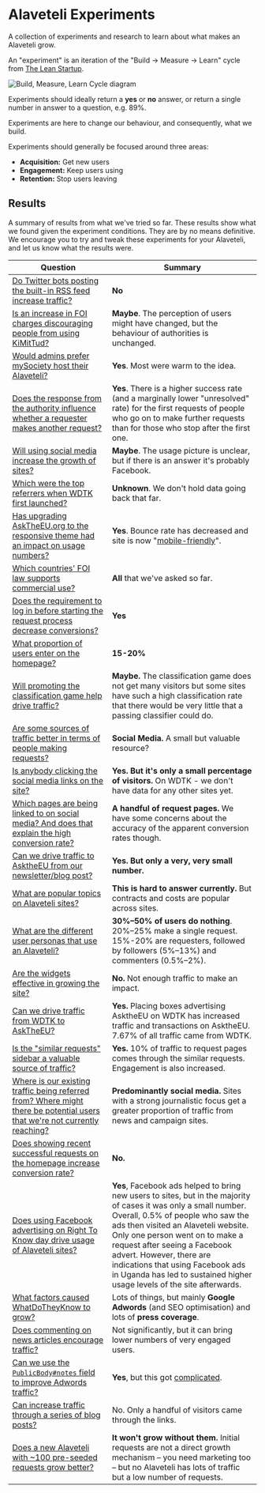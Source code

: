 # Alaveteli Experiments

A collection of experiments and research to learn about what makes an Alaveteli
grow.

An "experiment" is an iteration of the "Build → Measure → Learn" cycle from
[The Lean Startup](http://theleanstartup.com/).

![Build, Measure, Learn Cycle diagram](http://i.imgur.com/F95UZdm.png)

Experiments should ideally return a **yes** or **no** answer, or return a single
number in answer to a question, e.g. 89%.

Experiments are here to change our behaviour, and consequently, what we build.

Experiments should generally be focused around three areas:

- **Acquisition:** Get new users
- **Engagement:** Keep users using
- **Retention:** Stop users leaving

## Results

A summary of results from what we've tried so far. These results show what we
found given the experiment conditions. They are by no means definitive. We
encourage you to try and tweak these experiments for your Alaveteli, and let us
know what the results were.

<table>
  <thead>
    <tr>
      <th>Question</th>
      <th>Summary</th>
    </tr>
  </thead>
  <tbody>
    <tr>
      <td>
        <a href="experiments/do-twitter-bots-increase-traffic.md">
          Do Twitter bots posting the built-in RSS feed increase traffic?
        </a>
      </td>
      <td>
        <strong>No</strong>
      </td>
    </tr>
    <tr>
      <td>
        <a href="experiments/is-increase-in-foi-charges-discouraging-people-from-using-kimittud.md">
          Is an increase in FOI charges discouraging people from using KiMitTud?
        </a>
      </td>
      <td>
        <strong>Maybe</strong>. The perception of users might have changed, but the behaviour of authorities is unchanged.
      </td>
    </tr>
    <tr>
      <td>
        <a href="experiments/would-admins-perfer-mysociety-host-their-alaveteli.md">
          Would admins prefer mySociety host their Alaveteli?
        </a>
      </td>
      <td>
        <strong>Yes</strong>. Most were warm to the idea.
      </td>
    </tr>
    <tr>
      <td>
        <a href="experiments/does-the-authority-response-influence-whether-requester-makes-second-request.md">
          Does the response from the authority influence whether a requester
          makes another request?
        </a>
      </td>
      <td>
        <strong>Yes</strong>. There is a higher success rate (and a marginally
        lower "unresolved" rate) for the first requests of people who go on to
        make further requests than for those who stop after the first one.
      </td>
    </tr>
    <tr>
      <td>
        <a href="experiments/will-social-media-links-increase-growth.md">
          Will using social media increase the growth of sites?
        </a>
      </td>
      <td>
        <strong>Maybe</strong>. The usage picture is unclear, but if there is
        an answer it's probably Facebook.
      </td>
    </tr>
    <tr>
      <td>
        <a href="experiments/which-were-the-top-referrers-for-early-wdtk.md">
          Which were the top referrers when WDTK first launched?
        </a>
      </td>
      <td>
        <strong>Unknown</strong>. We don't hold data going back that far.
      </td>
    </tr>
    <tr>
      <td>
        <a href="experiments/has-upgrading-asktheeu-to-responsive-theme-improved-usage.md">
          Has upgrading AskTheEU.org to the responsive theme had an impact on
          usage numbers?
        </a>
      </td>
      <td>
        <strong>Yes</strong>. Bounce rate has decreased and site is now
        "<a href="https://www.google.co.uk/webmasters/tools/mobile-friendly/">mobile-friendly</a>".
      </td>
    </tr>
    <tr>
      <td>
        <a href="experiments/which-countries-support-commercial-use.md">
          Which countries' FOI law supports commercial use?
        </a>
      </td>
      <td>
        <strong>All</strong> that we've asked so far.
      </td>
    </tr>
    <tr>
      <td>
        <a href="experiments/does-requirement-to-log-in-before-starting-decrease-conversion.md">
          Does the requirement to log in before starting the request process decrease conversions?
        </a>
      </td>
      <td>
        <strong>Yes</strong>
      </td>
    </tr>
    <tr>
      <td>
        <a href="experiments/what-proportion-of-users-enter-on-the-homepage.md">
          What proportion of users enter on the homepage?
        </a>
      </td>
      <td>
        <strong>15-20%</strong>
      </td>
    </tr>
    <tr>
      <td>
        <a href="experiments/will-promoting-the-classification-game-drive-traffic.md">
          Will promoting the classification game help drive traffic?
        </a>
      </td>
      <td>
        <strong>Maybe.</strong> The classification game does not get many
        visitors but some sites have such a high classification rate that there
        would be very little that a passing classifier could do.
      </td>
    </tr>
    <tr>
      <td>
        <a href="experiments/are-some-traffic-sources-better-for-requests.md">
          Are some sources of traffic better in terms of people making requests?
        </a>
      </td>
      <td>
        <strong>Social Media.</strong> A small but valuable resource?
      </td>
    </tr>
    <tr>
      <td>
        <a href="experiments/are-people-using-the-social-media-links.md">
          Is anybody clicking the social media links on the site?
        </a>
      </td>
      <td>
        <strong>Yes. But it's only a small percentage of visitors.</strong> On WDTK - we don't have data for any other sites yet.
      </td>
    </tr>
    <tr>
      <td>
        <a href="experiments/more-social-media-analysis.md">
          Which pages are being linked to on social media? And does that
          explain the high conversion rate?
        </a>
      </td>
      <td>
        <strong>A handful of request pages.</strong> We have some concerns about
        the accuracy of the apparent conversion rates though.
      </td>
    </tr>
    <tr>
      <td>
        <a href="experiments/can-we-drive-traffic-to-AsktheEU-from-our-newsletter-and-blog-post.md">
          Can we drive traffic to AsktheEU from our newsletter/blog post?
        </a>
      </td>
      <td>
        <strong>Yes. But only a very, very small number.</strong>
      </td>
    </tr>
    <tr>
      <td>
        <a href="experiments/what-are-popular-topics-on-alaveteli-sites.md">
          What are popular topics on Alaveteli sites?
        </a>
      </td>
      <td>
        <strong>This is hard to answer currently.</strong> But contracts and costs are popular across sites.
      </td>
    </tr>
    <tr>
      <td>
        <a href="experiments/user-personas.md">
          What are the different user personas that use an Alaveteli?
        </a>
      </td>
      <td>
        <strong>30%–50% of users do nothing</strong>. 20%–25% make a single request. 15%-20% are requesters, followed by followers (5%–13%) and commenters (0.5%–2%).
      </td>
    </tr>
    <tr>
      <td>
        <a href="experiments/are-the-widgets-effective.md">
          Are the widgets effective in growing the site?
        </a>
      </td>
      <td>
        <strong>No.</strong> Not enough traffic to make an impact.
      </td>
    </tr>
    <tr>
      <td>
        <a href="experiments/can-we-drive-traffic-from-wdtk-to-asktheeu.md">
          Can we drive traffic from WDTK to AskTheEU?
        </a>
      </td>
      <td>
        <strong>Yes.</strong> Placing boxes advertising AsktheEU on WDTK has increased traffic and transactions on AsktheEU. 7.67% of all traffic came from WDTK.
      </td>
    </tr>
    <td>
      <a href="experiments/similar-requests-usage.md">
        Is the "similar requests" sidebar a valuable source of traffic?
      </a>
    </td>
    <td>
      <strong>Yes.</strong> 10% of traffic to request pages comes through the similar requests. Engagement is also increased.
    </td>
    <tr>
      <td>
        <a href="experiments/where-do-users-find-our-sites.md">
          Where is our existing traffic being referred from? Where might there
          be potential users that we're not currently reaching?
        </a>
      </td>
      <td>
        <strong>Predominantly social media.</strong> Sites with a strong journalistic focus get a greater proportion of traffic from news and campaign sites.
      </td>
    </tr>
    <tr>
      <td>
        <a href="experiments/effect-of-listing-successes-on-asktheeu-homepage.md">
          Does showing recent successful requests on the homepage increase conversion rate?
        </a>
      </td>
      <td>
        <strong>No.</strong>
      </td>
    </tr>
    <tr>
      <td>
        <a href="experiments/using-facebook-advertising-right-to-know-day.md">
          Does using Facebook advertising on Right To Know day drive usage of Alaveteli sites?
        </a>
      </td>
      <td>
        <strong>Yes</strong>, Facebook ads helped to bring new users to sites, but in the majority of cases it was only a small number. Overall, 0.5% of people who saw the ads then visited an Alaveteli website.
        Only one person went on to make a request after seeing a Facebook advert. However, there are indications that using Facebook ads in Uganda has led to sustained higher usage levels of the site afterwards.</strong>
      </td>
    </tr>
    <tr>
      <td>
        <a href="experiments/what-factors-caused-wdtk-to-grow.md">
          What factors caused WhatDoTheyKnow to grow?
        </a>
      </td>
      <td>
        Lots of things, but mainly <strong>Google Adwords</strong> (and SEO optimisation) and lots of <strong>press coverage</strong>.
      </td>
    </tr>
    <tr>
      <td>
        <a href="https://github.com/mysociety/alaveteli-experiments/issues/94">
          Does commenting on news articles encourage traffic?
        </a>
      </td>
      <td>
        Not significantly, but it can bring lower numbers of very engaged users.
      </td>
    </tr>
    <tr>
      <td>
        <a href="https://github.com/mysociety/alaveteli-experiments/issues/48">
          Can we use the <code>PublicBody#notes</code> field to improve Adwords traffic?
        </a>
      </td>
      <td>
        <strong>Yes</strong>, but this got <a href="https://git.io/vMs1v">complicated</a>.
      </td>
    </tr>
    <tr>
      <td>
        <a href="https://github.com/mysociety/alaveteli-experiments/issues/18">
          Can increase traffic through a series of blog posts?
        </a>
      </td>
      <td>
        No. Only a handful of visitors came through the links.
      </td>
    </tr>
    <tr>
      <td>
        <a href="https://github.com/mysociety/alaveteli-experiments/issues/19">
          Does a new Alaveteli with ~100 pre-seeded requests grow better?
        </a>
      </td>
      <td>
        <strong>It won't grow without them.</strong> Initial requests are not a
        direct growth mechanism – you need marketing too – but no Alaveteli has
        lots of traffic but a low number of requests.
      </td>
    </tr>
  </tbody>
</table>
